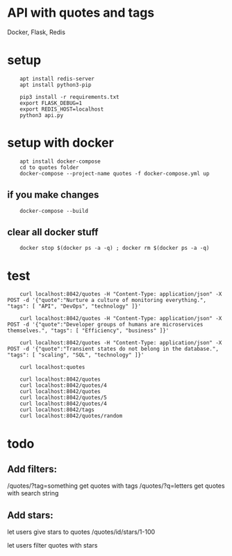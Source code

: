 # API with quotes and tags

Docker, Flask, Redis

# setup

        apt install redis-server
        apt install python3-pip

        pip3 install -r requirements.txt
        export FLASK_DEBUG=1
        export REDIS_HOST=localhost
        python3 api.py


# setup with docker

        apt install docker-compose
        cd to quotes folder
        docker-compose --project-name quotes -f docker-compose.yml up

## if you make changes
        docker-compose --build


## clear all docker stuff
        docker stop $(docker ps -a -q) ; docker rm $(docker ps -a -q)



# test

        curl localhost:8042/quotes -H "Content-Type: application/json" -X POST -d '{"quote":"Nurture a culture of monitoring everything.", "tags": [ "API", "DevOps", "technology" ]}' 

        curl localhost:8042/quotes -H "Content-Type: application/json" -X POST -d '{"quote":"Developer groups of humans are microservices themselves.", "tags": [ "Efficiency", "business" ]}' 

        curl localhost:8042/quotes -H "Content-Type: application/json" -X POST -d '{"quote":"Transient states do not belong in the database.", "tags": [ "scaling", "SQL", "technology" ]}' 

        curl localhost:quotes

        curl localhost:8042/quotes
        curl localhost:8042/quotes/4
        curl localhost:8042/quotes
        curl localhost:8042/quotes/5
        curl localhost:8042/quotes/4
        curl localhost:8042/tags
        curl localhost:8042/quotes/random




# todo

## Add filters: 
/quotes/?tag=something         get quotes with tags
/quotes/?q=letters             get quotes with search string

## Add stars:
let users give stars to quotes
/quotes/id/stars/1-100

let users filter quotes with stars
